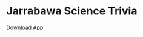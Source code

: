 

<h1>Jarrabawa Science Trivia</h1>
<a href="https://mahmudqosim.github.io/DevVar/blob/master/img/JarraBawa.apk" class="myButton">Download App</a>



